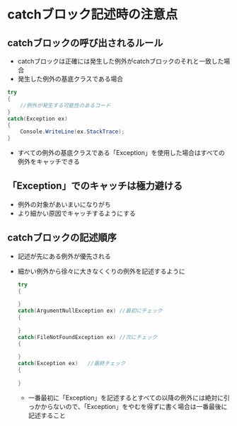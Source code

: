 # catchブロック記述時の注意点

## catchブロックの呼び出されるルール

- catchブロックは正確には発生した例外がcatchブロックのそれと一致した場合
- 発生した例外の基底クラスである場合

```c#
try
{
    //例外が発生する可能性のあるコード
}
catch(Exception ex)
{
    Console.WriteLine(ex.StackTrace);
}
```

- すべての例外の基底クラスである「Exception」を使用した場合はすべての例外をキャッチできる

## 「Exception」でのキャッチは極力避ける

- 例外の対象があいまいになりがち
- より細かい原因でキャッチするようにする

## catchブロックの記述順序

- 記述が先にある例外が優先される

- 細かい例外から徐々に大きなくくりの例外を記述するように

  ```C#
  try
  {
      
  }
  catch(ArgumentNullException ex) //最初にチェック
  {
      
  }
  catch(FileNotFoundException ex) //次にチェック
  {
      
  }
  catch(Exception ex)	//最終チェック
  {
      
  }
  ```

  - 一番最初に「Exception」を記述するとすべての以降の例外には絶対に引っかからないので、「Exception」をやむを得ずに書く場合は一番最後に記述すること
